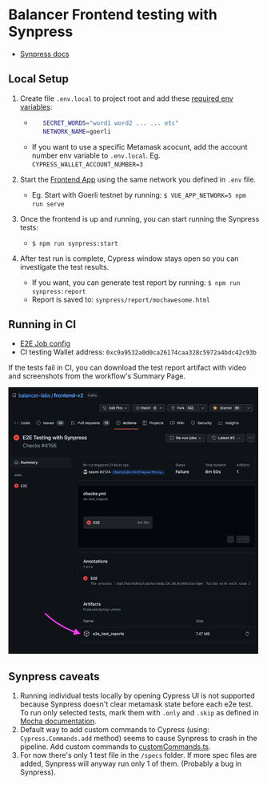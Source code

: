 # Balancer Frontend testing with Synpress

- [Synpress docs](https://github.com/Synthetixio/synpress#readme)

## Local Setup

1. Create file `.env.local` to project root and add these [required env variables](https://github.com/Synthetixio/synpress#-important):

   - ```sh
        SECRET_WORDS="word1 word2 ... ... etc"
        NETWORK_NAME=goerli
     ```
   - If you want to use a specific Metamask acocunt, add the account number env variable to `.env.local`. Eg. `CYPRESS_WALLET_ACCOUNT_NUMBER=3`

2. Start the [Frontend App](https://github.com/balancer-labs/frontend-v2/) using the same network you defined in `.env` file.

   - Eg. Start with Goerli testnet by running: `$ VUE_APP_NETWORK=5 npm run serve`

3. Once the frontend is up and running, you can start running the Synpress tests:

   - `$ npm run synpress:start`

4. After test run is complete, Cypress window stays open so you can investigate the test results.
   - If you want, you can generate test report by running: `$ npm run synpress:report`
   - Report is saved to: `synpress/report/mochawesome.html`

## Running in CI

- [E2E Job config](https://github.com/balancer-labs/frontend-v2/blob/develop/.github/workflows/checks.yml)
- CI testing Wallet address: `0xc9a9532a0d0ca26174caa328c5972a4bdc42c93b`

If the tests fail in CI, you can download the test report artifact with video and screenshots from the workflow's Summary Page.

<img width="500" alt="Download job artifacts" src="./Download job artifacts.png">

## Synpress caveats

1. Running individual tests locally by opening Cypress UI is not supported because Synpress doesn't clear metamask state before each e2e test. To run only selected tests, mark them with `.only` and `.skip` as defined in [Mocha documentation](https://mochajs.org/#exclusive-tests).
2. Default way to add custom commands to Cypress (using: `Cypress.Commands.add` method) seems to cause Synpress to crash in the pipeline. Add custom commands to [customCommands.ts](synpress/customCommands.ts).
3. For now there's only 1 test file in the `/specs` folder. If more spec files are added, Synpress will anyway run only 1 of them. (Probably a bug in Synpress).
